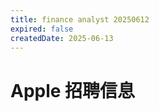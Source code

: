```yaml
---
title: finance analyst 20250612
expired: false
createdDate: 2025-06-13
---
```


# Apple 招聘信息

<JobPostingTable job-posting-json-path="apple/data/finance-analyst-20250612.json" />
